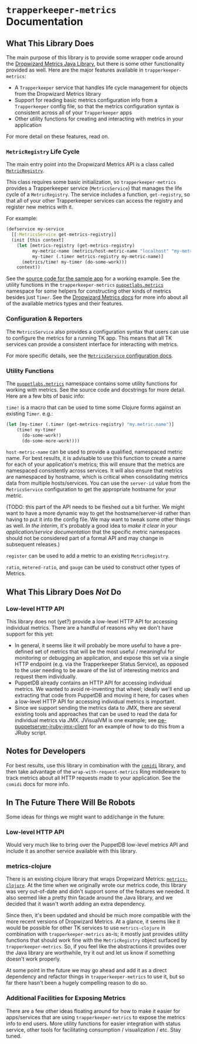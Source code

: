 # `trapperkeeper-metrics` Documentation

## What This Library Does

The main purpose of this library is to provide some wrapper code around the
[Dropwizard Metrics Java Library](https://dropwizard.github.io/metrics/3.1.0/),
but there is some other functionality provided as well.  Here are the major features
available in `trapperkeeper-metrics`:

* A `Trapperkeeper` service that handles life cycle management for objects from
  the Dropwizard Metrics library
* Support for reading basic metrics configuration info from a `Trapperkeeper`
  config file, so that the metrics configuration syntax is consistent across
  all of your `Trapperkeeper` apps
* Other utility functions for creating and interacting with metrics in your
  application

For more detail on these features, read on.

### `MetricRegistry` Life Cycle

The main entry point into the Dropwizard Metrics API is a class called
[`MetricRegistry`](https://dropwizard.github.io/metrics/3.1.0/apidocs/com/codahale/metrics/MetricRegistry.html).

This class requires some basic initialization, so `trapperkeeper-metrics`
provides a Trapperkeeper service (`MetricsService`) that manages the life
cycle of a `MetricRegistry`.  The service includes a function, `get-registry`,
so that all of your other Trapperkeeper services can access the registry and
register new metrics with it.

For example:

```clj
(defservice my-service
  [[:MetricsService get-metrics-registry]]
  (init [this context]
    (let [metrics-registry (get-metrics-registry)
          my-metric-name (metrics/host-metric-name "localhost" "my-metric")
          my-timer (.timer metrics-registry my-metric-name)]
      (metrics/time! my-timer (do-some-work)))
    context))
```

See the [source code for the sample app](https://github.com/puppetlabs/trapperkeeper-comidi-metrics/blob/master/dev/example/comidi_metrics_web_app.clj)
for a working example.  See the utility functions in the `trapperkeeper-metrics`
[`puppetlabs.metrics`](../src/puppetlabs/metrics.clj) namespace for some helpers
for constructing other kinds of metrics besides just `Timer`.  See the
[Dropwizard Metrics docs](https://dropwizard.github.io/metrics/3.1.0/) for more
info about all of the available metrics types and their features.

### Configuration & Reporters

The `MetricsService` also provides a configuration syntax that users can use to
configure the metrics for a running TK app.  This means that all TK services can
provide a consistent interface for interacting with metrics.

For more specific details, see the
[`MetricsService` configuration docs](../documentation/configuration.md).

### Utility Functions

The [`puppetlabs.metrics`](../src/puppetlabs/metrics.clj) namespace contains some
utility functions for working with metrics.  See the source code and docstrings
for more detail.  Here are a few bits of basic info:

`time!` is a macro that can be used to time some Clojure forms against an existing
`Timer`.  e.g.:

```clj
(let [my-timer (.timer (get-metrics-registry) "my.metric.name")]
    (time! my-timer
      (do-some-work!)
      (do-some-more-work!)))
```

`host-metric-name` can be used to provide a qualified, namespaced metric name.
For best results, it is advisable to use this function to create a name for each
of your application's metrics; this will ensure that the metrics are namespaced
consistently across services.  It will also ensure that metrics are namespaced
by hostname, which is critical when consolidating metrics data from multiple
hosts/services.  You can use the
`server-id` value from the `MetricsService` configuration to get the appropriate
hostname for your metric.

(TODO: this part of the API needs to be fleshed out a bit further.  We might want
to have a more dynamic way to get the hostname/server-id rather than having to
put it into the config file.  We may want to tweak some other things as well.
*In the interim*, it's probably a good idea to
*make it clear in your application/service documentation* that the specific
metric namespaces should not be considered part of a formal API and may change
in subsequent releases.)

`register` can be used to add a metric to an existing `MetricRegistry`.

`ratio`, `metered-ratio`, and `gauge` can be used to construct other types of
Metrics.

## What This Library Does *Not* Do

### Low-level HTTP API

This library does not (yet?) provide a low-level HTTP API for accessing individual
metrics.  There are a handful of reasons why we don't have support for this yet:

* In general, it seems like it will probably be more useful to have a pre-defined
  set of metrics that will be the most useful / meaningful for monitoring or
  debugging an application, and expose this set via a single HTTP endpoint (e.g.
  via the Trapperkeeper Status Service), as opposed to the user needing to be
  aware of the list of interesting metrics and request them individually.
* PuppetDB already contains an HTTP API for accessing individual metrics.  We
  wanted to avoid re-inventing that wheel; ideally we'll end up extracting that
  code from PuppetDB and moving it here, for cases when a low-level HTTP API for
  accessing individual metrics is important.
* Since we support sending the metrics data to JMX, there are several existing
  tools and approaches that can be used to read the data for individual metrics
  via JMX.  JVisualVM is one example; see
  [pe-puppetserver-jruby-jmx-client](https://github.com/puppetlabs/pe-puppetserver-jruby-jmx-client)
  for an example of how to do this from a JRuby script.

## Notes for Developers

For best results, use this library in combination with the
[`comidi`](https://github.com/puppetlabs/comidi) library,
and then take advantage of the `wrap-with-request-metrics` Ring middleware
to track metrics about all HTTP requests made to your application.  See
the `comidi` docs for more info.

## In The Future There Will Be Robots

Some ideas for things we might want to add/change in the future:

### Low-level HTTP API

Would very much like to bring over the PuppetDB low-level metrics API and include
it as another service available with this library.

### metrics-clojure

There is an existing clojure library that wraps Dropwizard Metrics:
[`metrics-clojure`](https://github.com/sjl/metrics-clojure).  At the time
when we originally wrote our metrics code, this library was very out-of-date
and didn't support some of the features we needed.  It also seemed like a pretty
thin facade around the Java library, and we decided that it wasn't worth
adding an extra dependency.

Since then, it's been updated and should be much more compatible with the
more recent versions of Dropwizard Metrics.  At a glance, it seems like it
would be possible for other TK services to use `metrics-clojure` in
combination with `trapperkeeper-metrics` as-is; it mostly just provides utility
functions that should work fine with the `MetricRegistry` object surfaced
by `trapperkeeper-metrics`.  So, if you feel like the abstractions it
provides over the Java library are worthwhile, try it out and let us know if
something doesn't work properly.

At some point in the future we may go ahead and add it as a direct dependency
and refactor things in `trapperkeeper-metrics` to use it, but so far there
hasn't been a hugely compelling reason to do so.

### Additional Facilities for Exposing Metrics

There are a few other ideas floating around for how to make it easier for
apps/services that are using `trapperkeeper-metrics` to expose the metrics info
to end users.  More utility functions for easier integration with status service,
other tools for facilitating consumption / visualization / etc.  Stay tuned.
